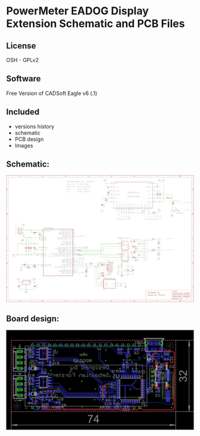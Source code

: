 PowerMeter EADOG Display Extension Schematic and PCB Files
==============

License
--------------
OSH - GPLv2

Software
--------------
Free Version of CADSoft Eagle v6 (.1)

Included
--------------
- versions history
- schematic
- PCB design
- Images

Schematic:
--------------
![Schematic](/Images/Schematic.png)


Board design:
--------------
![Board](/Images/Board.png)
